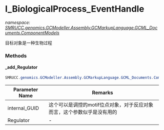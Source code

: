 ﻿# I_BiologicalProcess_EventHandle
_namespace: [SMRUCC.genomics.GCModeller.Assembly.GCMarkupLanguage.GCML_Documents.ComponentModels](./index.md)_

目标对象是一种生物过程



### Methods

#### _add_Regulator
```csharp
SMRUCC.genomics.GCModeller.Assembly.GCMarkupLanguage.GCML_Documents.ComponentModels.I_BiologicalProcess_EventHandle._add_Regulator(System.String,SMRUCC.genomics.GCModeller.Assembly.GCMarkupLanguage.GCML_Documents.XmlElements.SignalTransductions.Regulator)
```


|Parameter Name|Remarks|
|--------------|-------|
|internal_GUID|这个可以是调控的motif位点对象，对于反应对象而言，这个参数似乎是没有用的|
|Regulator|-|



